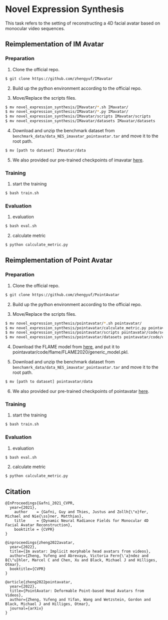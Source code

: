 # Novel Expression Synthesis

This task refers to the setting of reconstructing a 4D facial avatar based on monocular video sequences.

## Reimplementation of IM Avatar

### Preparation

1. Clone the official repo.
```sh
$ git clone https://github.com/zhengyuf/IMavatar
```

2. Build up the python environment according to the official repo.

3. Move/Replace the scripts files.
```sh
$ mv novel_expression_synthesis/IMavatar/*.sh IMavatar/
$ mv novel_expression_synthesis/IMavatar/*.py IMavatar/
$ mv novel_expression_synthesis/IMavatar/scripts IMavatar/scripts
$ mv novel_expression_synthesis/IMavatar/datasets IMavatar/datasets
```

4. Download and unzip the benchmark dataset from `benchmark_data/data_NES_imavatar_pointavatar.tar` and move it to the root path.
```sh
$ mv [path to dataset] IMavatar/data
```
5. We also provided our pre-trained checkpoints of imavatar [here](https://drive.google.com/drive/folders/1ppL-v5mcC2y4rP6JosI_LfTqUPYtmkH1?usp=sharing).


### Training
1. start the training
```sh
$ bash train.sh
```

### Evaluation
1. evaluation 
```sh
$ bash eval.sh
```

2. calculate metric
```sh
$ python calculate_metric.py
```

## Reimplementation of Point Avatar

### Preparation

1. Clone the official repo.
```sh
$ git clone https://github.com/zhengyuf/PointAvatar
```

2. Build up the python environment according to the official repo.

3. Move/Replace the scripts files.
```sh
$ mv novel_expression_synthesis/pointavatar/*.sh pointavatar/
$ mv novel_expression_synthesis/pointavatar/calculate_metric.py pointavatar/calculate_metric.py
$ mv novel_expression_synthesis/pointavatar/scripts pointavatar/code/scripts
$ mv novel_expression_synthesis/pointavatar/datasets pointavatar/code/datasets
```

4. Download the FLAME model from [here](https://drive.google.com/file/d/1A9kLFmNeag63LZ_iyxQanxU4fgEvVFOM/view?usp=sharing), and put it to pointavatar/code/flame/FLAME2020/generic_model.pkl.

5. Download and unzip the benchmark dataset from `benchamrk_data/data_NES_imavatar_pointavatar.tar` and move it to the root path.
```sh
$ mv [path to dataset] pointavatar/data
```
6. We also provided our pre-trained checkpoints of pointavatar [here](https://drive.google.com/drive/folders/1TXswgi-hPqFUH4pmxt_DvCY0gVM8D5n1?usp=sharing).


### Training
1. start the training
```sh
$ bash train.sh
```

### Evaluation
1. evaluation 
```sh
$ bash eval.sh
```

2. calculate metric
```sh
$ python calculate_metric.py
```

## Citation

```
@InProceedings{Gafni_2021_CVPR,
  year={2021},
    author    = {Gafni, Guy and Thies, Justus and Zollh{\"o}fer, Michael and Nie{\ss}ner, Matthias},
    title     = {Dynamic Neural Radiance Fields for Monocular 4D Facial Avatar Reconstruction},
    booktitle = {CVPR}
}
```
```
@inproceedings{zheng2022avatar,
  year={2022},
  title={Im avatar: Implicit morphable head avatars from videos},
  author={Zheng, Yufeng and Abrevaya, Victoria Fern{\'a}ndez and B{\"u}hler, Marcel C and Chen, Xu and Black, Michael J and Hilliges, Otmar},
  booktitle={CVPR}
}
```
```
@article{zheng2022pointavatar,
  year={2022},
  title={PointAvatar: Deformable Point-based Head Avatars from Videos},
  author={Zheng, Yufeng and Yifan, Wang and Wetzstein, Gordon and Black, Michael J and Hilliges, Otmar},
  journal={arXiv}
}
```